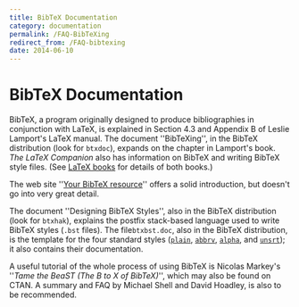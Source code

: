 ```yaml
---
title: BibTeX Documentation
category: documentation
permalink: /FAQ-BibTeXing
redirect_from: /FAQ-bibtexing
date: 2014-06-10
---
```


# BibTeX Documentation

BibTeX, a program originally designed to produce bibliographies in
conjunction with LaTeX, is explained in Section&nbsp;4.3 and Appendix&nbsp;B
of Leslie Lamport's LaTeX manual.
The document ''BibTeXing'', in the BibTeX distribution (look for
`btxdoc`),
expands on the chapter in Lamport's book.  _The LaTeX Companion_
also has information on BibTeX and writing BibTeX style files.
(See [LaTeX books](FAQ-latex-books) for details of both
books.)

The web site ''[Your BibTeX resource](http://www.bibtex.org)''
offers a solid introduction, but doesn't go into very great detail.

The document ''Designing BibTeX Styles'', also in the BibTeX
distribution (look for
`btxhak`), explains the postfix stack-based language used to
write BibTeX styles (`.bst` files). The file`btxbst.doc`,
also in the BibTeX distribution,
is the template for the four standard styles ([`plain`](https://ctan.org/pkg/bibtex),
[`abbrv`](https://ctan.org/pkg/bibtex), [`alpha`](https://ctan.org/pkg/bibtex), and [`unsrt`](https://ctan.org/pkg/bibtex)); it also
contains their documentation.

A useful tutorial of the whole process of using BibTeX is Nicolas
Markey's ''_Tame the BeaST (The B to X of BibTeX)_'', which
may also be found on CTAN.  A summary and FAQ by Michael
Shell and David Hoadley, is also to be recommended.

